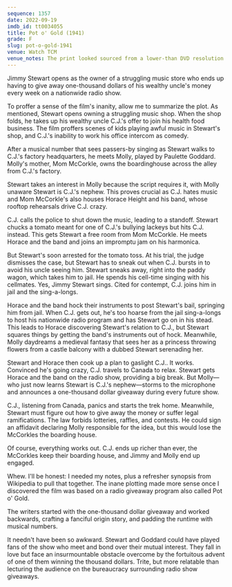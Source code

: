 ```yaml
---
sequence: 1357
date: 2022-09-19
imdb_id: tt0034055
title: Pot o' Gold (1941)
grade: F
slug: pot-o-gold-1941
venue: Watch TCM
venue_notes: The print looked sourced from a lower-than DVD resolution.
---
```


Jimmy Stewart opens as the owner of a struggling music store who ends up having to give away one-thousand dollars of his wealthy uncle's money every week on a nationwide radio show.

<!-- end -->

To proffer a sense of the film's inanity, allow me to summarize the plot. As mentioned, Stewart opens owning a struggling music shop. When the shop folds, he takes up his wealthy uncle C.J.'s offer to join his health food business. The film proffers scenes of kids playing awful music in Stewart's shop, and C.J.'s inability to work his office intercom as comedy.

After a musical number that sees passers-by singing as Stewart walks to C.J.'s factory headquarters, he meets Molly, played by Paulette Goddard. Molly's mother, Mom McCorkle, owns the boardinghouse across the alley from C.J.'s factory.

Stewart takes an interest in Molly because the script requires it, with Molly unaware Stewart is C.J.'s nephew. This proves crucial as C.J. hates music and Mom McCorkle's also houses Horace Height and his band, whose rooftop rehearsals drive C.J. crazy.

C.J. calls the police to shut down the music, leading to a standoff. Stewart chucks a tomato meant for one of C.J.'s bullying lackeys but hits C.J. instead. This gets Stewart a free room from Mom McCorkle. He meets Horace and the band and joins an impromptu jam on his harmonica.

But Stewart's soon arrested for the tomato toss. At his trial, the judge dismisses the case, but Stewart has to sneak out when C.J. bursts in to avoid his uncle seeing him. Stewart sneaks away, right into the paddy wagon, which takes him to jail. He spends his cell-time singing with his cellmates. Yes, Jimmy Stewart sings. Cited for contempt, C.J. joins him in jail and the sing-a-longs.

Horace and the band hock their instruments to post Stewart's bail, springing him from jail. When C.J. gets out, he's too hoarse from the jail sing-a-longs to host his nationwide radio program and has Stewart go on in his stead. This leads to Horace discovering Stewart's relation to C.J., but Stewart squares things by getting the band's instruments out of hock. Meanwhile, Molly daydreams a medieval fantasy that sees her as a princess throwing flowers from a castle balcony with a dubbed Stewart serenading her.

Stewart and Horace then cook up a plan to gaslight C.J.. It works. Convinced he's going crazy, C.J. travels to Canada to relax. Stewart gets Horace and the band on the radio show, providing a big break. But Molly—who just now learns Stewart is C.J.'s nephew—storms to the microphone and announces a one-thousand dollar giveaway during every future show.

C.J., listening from Canada, panics and starts the trek home. Meanwhile, Stewart must figure out how to give away the money or suffer legal ramifications. The law forbids lotteries, raffles, and contests. He could sign an affidavit declaring Molly responsible for the idea, but this would lose the McCorkles the boarding house.

Of course, everything works out. C.J. ends up richer than ever, the McCorkles keep their boarding house, and Jimmy and Molly end up engaged.

Whew. I'll be honest: I needed my notes, plus a refresher synopsis from Wikipedia to pull that together. The inane plotting made more sense once I discovered the film was based on a radio giveaway program also called Pot o' Gold.

The writers started with the one-thousand dollar giveaway and worked backwards, crafting a fanciful origin story, and padding the runtime with musical numbers.

It needn't have been so awkward. Stewart and Goddard could have played fans of the show who meet and bond over their mutual interest. They fall in love but face an insurmountable obstacle overcome by the fortuitous advent of one of them winning the thousand dollars. Trite, but more relatable than lecturing the audience on the bureaucracy surrounding radio show giveaways.
